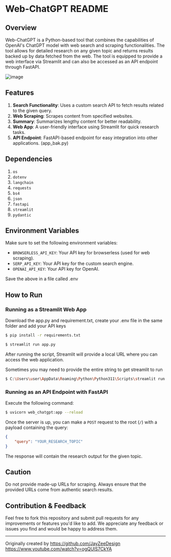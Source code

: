 # Web-ChatGPT README

## Overview
Web-ChatGPT is a Python-based tool that combines the capabilities of OpenAI's ChatGPT model with web search and scraping functionalities. The tool allows for detailed research on any given topic and returns results backed up by data fetched from the web. The tool is equipped to provide a web interface via Streamlit and can also be accessed as an API endpoint through FastAPI.

![image](https://github.com/JackInSightsV2/Web-ChatGPT/assets/99128415/1a3ed656-707f-4f2c-8473-9e0b5bb3626f)

## Features
1. **Search Functionality**: Uses a custom search API to fetch results related to the given query.
2. **Web Scraping**: Scrapes content from specified websites.
3. **Summary**: Summarizes lengthy content for better readability.
4. **Web App**: A user-friendly interface using Streamlit for quick research tasks.
5. **API Endpoint**: FastAPI-based endpoint for easy integration into other applications. (app_bak.py)

## Dependencies
1. `os`
2. `dotenv`
3. `langchain`
4. `requests`
5. `bs4`
6. `json`
7. `fastapi`
8. `streamlit`
9. `pydantic`

## Environment Variables
Make sure to set the following environment variables:

- `BROWSERLESS_API_KEY`: Your API key for browserless (used for web scraping).
- `SERP_API_KEY`: Your API key for the custom search engine.
- `OPENAI_API_KEY`: Your API key for OpenAI.

Save the above in a file called .env

## How to Run

### Running as a Streamlit Web App

Download the app.py and requirement.txt, create your .env file in the same folder and add your API keys

```bash
$ pip install -r requirements.txt
```

```bash
$ streamlit run app.py
```

After running the script, Streamlit will provide a local URL where you can access the web application.

Sometimes you may need to provide the entire string to get streamlit to run

```bash
$ C:\Users\user\AppData\Roaming\Python\Python311\Scripts\streamlit run "D:/Coding/Research Bot/app.py"
```

### Running as an API Endpoint with FastAPI

Execute the following command:

```bash
$ uvicorn web_chatgpt:app --reload
```

Once the server is up, you can make a `POST` request to the root (`/`) with a payload containing the query:

```json
{
    "query": "YOUR_RESEARCH_TOPIC"
}
```

The response will contain the research output for the given topic.

## Caution

Do not provide made-up URLs for scraping. Always ensure that the provided URLs come from authentic search results.

## Contribution & Feedback

Feel free to fork this repository and submit pull requests for any improvements or features you'd like to add. We appreciate any feedback or issues you find and would be happy to address them.

---

Originally created by https://github.com/JayZeeDesign
https://www.youtube.com/watch?v=ogQUlS7CkYA
